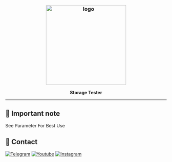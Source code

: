 
﻿
<h3 align="center"><img src="https://cdn-icons-png.flaticon.com/512/2004/2004726.png" alt="logo" height="250px"></h3>
<p align="center">
    <b>Storage Tester</b><br>
    </p>
<hr>
<h2>📢 Important note</h2>
<p >See Parameter For Best Use</p>
<h2 id="contact">📧 Contact</h2>
<p >
<a href="https://t.me/sectoolfa"><img title="Telegram" src="https://img.shields.io/badge/Telegram-black?style=for-the-badge&logo=Telegram"></a>
<a href="https://www.youtube.com/channel/UC0-QcOXgzRgSfcE3zerwu9w/?sub_confirmation=1"><img title="Youtube" src="https://img.shields.io/badge/Youtube-red?style=for-the-badge&logo=Youtube"></a>
<a href="https://www.instagram.com/sectoolfa"><img title="Instagram" src="https://img.shields.io/badge/Instagram-white?style=for-the-badge&logo=Instagram"></a>
